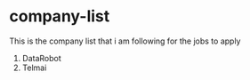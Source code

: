# company-list
This is the company list that i am following for the jobs to apply

1. DataRobot
2. Telmai
